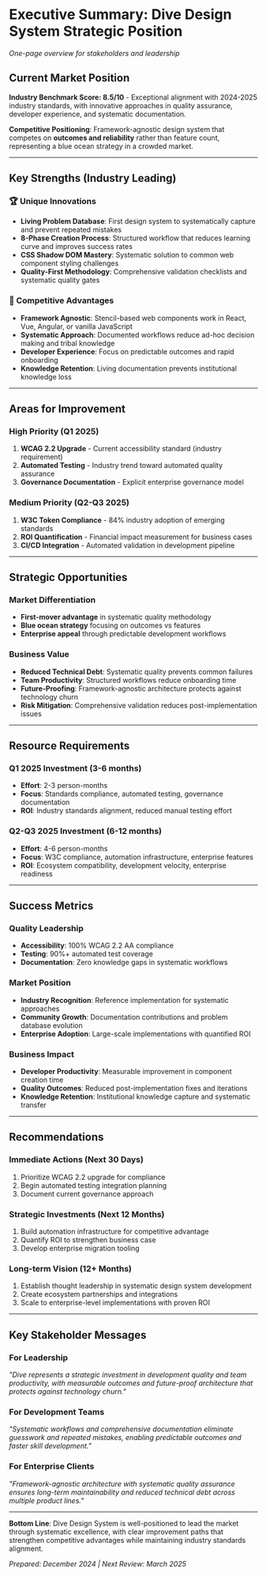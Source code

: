 # Executive Summary: Dive Design System Strategic Position

*One-page overview for stakeholders and leadership*

## Current Market Position

**Industry Benchmark Score: 8.5/10** - Exceptional alignment with 2024-2025 industry standards, with innovative approaches in quality assurance, developer experience, and systematic documentation.

**Competitive Positioning**: Framework-agnostic design system that competes on **outcomes and reliability** rather than feature count, representing a blue ocean strategy in a crowded market.

---

## Key Strengths (Industry Leading)

### **🏆 Unique Innovations**
- **Living Problem Database**: First design system to systematically capture and prevent repeated mistakes
- **8-Phase Creation Process**: Structured workflow that reduces learning curve and improves success rates
- **CSS Shadow DOM Mastery**: Systematic solution to common web component styling challenges
- **Quality-First Methodology**: Comprehensive validation checklists and systematic quality gates

### **🎯 Competitive Advantages**
- **Framework Agnostic**: Stencil-based web components work in React, Vue, Angular, or vanilla JavaScript
- **Systematic Approach**: Documented workflows reduce ad-hoc decision making and tribal knowledge
- **Developer Experience**: Focus on predictable outcomes and rapid onboarding
- **Knowledge Retention**: Living documentation prevents institutional knowledge loss

---

## Areas for Improvement

### **High Priority (Q1 2025)**
1. **WCAG 2.2 Upgrade** - Current accessibility standard (industry requirement)
2. **Automated Testing** - Industry trend toward automated quality assurance
3. **Governance Documentation** - Explicit enterprise governance model

### **Medium Priority (Q2-Q3 2025)**
1. **W3C Token Compliance** - 84% industry adoption of emerging standards
2. **ROI Quantification** - Financial impact measurement for business cases
3. **CI/CD Integration** - Automated validation in development pipeline

---

## Strategic Opportunities

### **Market Differentiation**
- **First-mover advantage** in systematic quality methodology
- **Blue ocean strategy** focusing on outcomes vs features
- **Enterprise appeal** through predictable development workflows

### **Business Value**
- **Reduced Technical Debt**: Systematic quality prevents common failures
- **Team Productivity**: Structured workflows reduce onboarding time
- **Future-Proofing**: Framework-agnostic architecture protects against technology churn
- **Risk Mitigation**: Comprehensive validation reduces post-implementation issues

---

## Resource Requirements

### **Q1 2025 Investment (3-6 months)**
- **Effort**: 2-3 person-months
- **Focus**: Standards compliance, automated testing, governance documentation
- **ROI**: Industry standards alignment, reduced manual testing effort

### **Q2-Q3 2025 Investment (6-12 months)**
- **Effort**: 4-6 person-months  
- **Focus**: W3C compliance, automation infrastructure, enterprise features
- **ROI**: Ecosystem compatibility, development velocity, enterprise readiness

---

## Success Metrics

### **Quality Leadership**
- **Accessibility**: 100% WCAG 2.2 AA compliance
- **Testing**: 90%+ automated test coverage
- **Documentation**: Zero knowledge gaps in systematic workflows

### **Market Position**
- **Industry Recognition**: Reference implementation for systematic approaches
- **Community Growth**: Documentation contributions and problem database evolution
- **Enterprise Adoption**: Large-scale implementations with quantified ROI

### **Business Impact**
- **Developer Productivity**: Measurable improvement in component creation time
- **Quality Outcomes**: Reduced post-implementation fixes and iterations
- **Knowledge Retention**: Institutional knowledge capture and systematic transfer

---

## Recommendations

### **Immediate Actions (Next 30 Days)**
1. Prioritize WCAG 2.2 upgrade for compliance
2. Begin automated testing integration planning
3. Document current governance approach

### **Strategic Investments (Next 12 Months)**
1. Build automation infrastructure for competitive advantage
2. Quantify ROI to strengthen business case
3. Develop enterprise migration tooling

### **Long-term Vision (12+ Months)**
1. Establish thought leadership in systematic design system development
2. Create ecosystem partnerships and integrations
3. Scale to enterprise-level implementations with proven ROI

---

## Key Stakeholder Messages

### **For Leadership**
*"Dive represents a strategic investment in development quality and team productivity, with measurable outcomes and future-proof architecture that protects against technology churn."*

### **For Development Teams**
*"Systematic workflows and comprehensive documentation eliminate guesswork and repeated mistakes, enabling predictable outcomes and faster skill development."*

### **For Enterprise Clients**
*"Framework-agnostic architecture with systematic quality assurance ensures long-term maintainability and reduced technical debt across multiple product lines."*

---

**Bottom Line**: Dive Design System is well-positioned to lead the market through systematic excellence, with clear improvement paths that strengthen competitive advantages while maintaining industry standards alignment.

*Prepared: December 2024 | Next Review: March 2025*